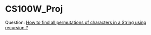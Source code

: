 # CS100W_Proj

Question:
[How to find all permutations of characters in a String using recursion ? ](http://www.topjavatutorial.com/java/java-programs/top-programming-interview-questions-using-recursion-in-java/)